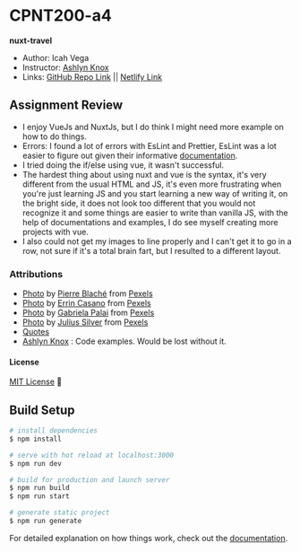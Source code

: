 # CPNT200-a4
**nuxt-travel**

- Author: Icah Vega
- Instructor: [Ashlyn Knox](https://github.com/lilyx13)
- Links: [GitHub Repo Link](https://github.com/Icahpv/cpnt200-a4) || [Netlify Link](https://cpnt200-a4.netlify.app/)

## Assignment Review

- I enjoy VueJs and NuxtJs, but I do think I might need more example on how to do things.
- Errors: I found a lot of errors with EsLint and Prettier, EsLint was a lot easier to figure out given their informative [documentation](https://eslint.vuejs.org/user-guide/).
- I tried doing the if/else using vue, it wasn't successful.
- The hardest thing about using nuxt and vue is the syntax, it's very different from the usual HTML and JS, it's even more frustrating when you're just learning JS and you start learning a new way of writing it, on the bright side, it does not look too different that you would not recognize it and some things are easier to write than vanilla JS, with the help of documentations and examples, I do see myself creating more projects with vue.
- I also could not get my images to line properly and I can't get it to go in a row, not sure if it's a total brain fart, but I resulted to a different layout.

### Attributions

- [Photo](https://www.pexels.com/photo/canal-beside-houses-2901209/) by [Pierre Blaché](https://www.pexels.com/@pierre-blache-651604) from [Pexels](https://www.pexels.com/)
- [Photo](https://www.pexels.com/photo/machu-pichu-peru-2356045/) by [Errin Casano](https://www.pexels.com/@errin-casano-1240439) from [Pexels](https://www.pexels.com/)
- [Photo](https://www.pexels.com/photo/train-with-smoke-507410/) by [Gabriela Palai](https://www.pexels.com/@gabriela-palai-129458) from [Pexels](https://www.pexels.com/)
- [Photo](https://www.pexels.com/photo/cottages-in-the-middle-of-beach-753626/) by [Julius Silver](https://www.pexels.com/@julius-silver-240301) from [Pexels](https://www.pexels.com/)
- [Quotes](https://www.myglobalviewpoint.com/inspirational-travel-quotes/)
- [Ashlyn Knox](https://github.com/lilyx13) : Code examples. Would be lost without it.


#### License
[MIT License](License) :scroll:









## Build Setup

```bash
# install dependencies
$ npm install

# serve with hot reload at localhost:3000
$ npm run dev

# build for production and launch server
$ npm run build
$ npm run start

# generate static project
$ npm run generate
```

For detailed explanation on how things work, check out the [documentation](https://nuxtjs.org).